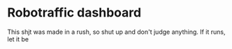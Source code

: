 # Robotraffic dashboard

This shjt was made in a rush, so shut up and don't judge anything. If it runs, let it be